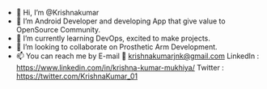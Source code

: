 - 👋 Hi, I’m @Krishnakumar
- 👀 I’m Android Developer and developing App that give value to OpenSource Community.
- 🌱 I’m currently learning DevOps, excited to make projects.
- 💞️ I’m looking to collaborate on  Prosthetic Arm Development.
- 📫 You can reach me by 
                          E-mail 📧 krishnakumarjnk@gmail.com
                          LinkedIn : https://www.linkedin.com/in/krishna-kumar-mukhiya/
                          Twitter : https://twitter.com/KrishnaKumar_01
                          
                          
<!-- - 🌱 Make the world a better place -->
<!---
Krishnakumar59/Krishnakumar59 is a ✨ special ✨ repository because its `README.md` (this file) appears on your GitHub profile.
You can click the Preview link to take a look at your changes.
--->
